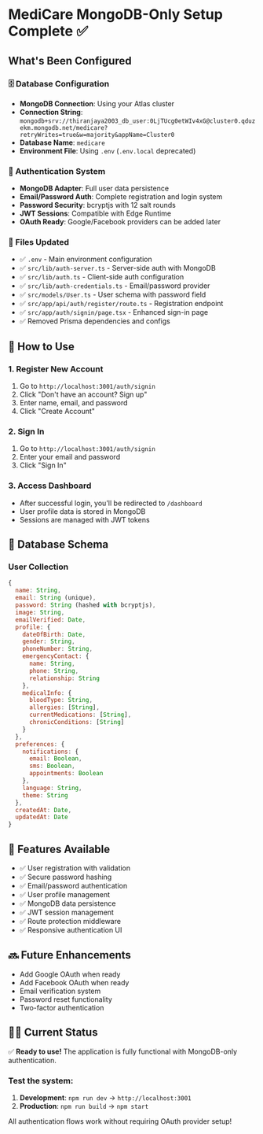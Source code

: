 # MediCare MongoDB-Only Setup Complete ✅

## What's Been Configured

### 🗄️ Database Configuration
- **MongoDB Connection**: Using your Atlas cluster
- **Connection String**: `mongodb+srv://thiranjaya2003_db_user:0LjTUcg0etWIv4xG@cluster0.qduzekm.mongodb.net/medicare?retryWrites=true&w=majority&appName=Cluster0`
- **Database Name**: `medicare`
- **Environment File**: Using `.env` (`.env.local` deprecated)

### 🔐 Authentication System
- **MongoDB Adapter**: Full user data persistence
- **Email/Password Auth**: Complete registration and login system
- **Password Security**: bcryptjs with 12 salt rounds
- **JWT Sessions**: Compatible with Edge Runtime
- **OAuth Ready**: Google/Facebook providers can be added later

### 📁 Files Updated
- ✅ `.env` - Main environment configuration
- ✅ `src/lib/auth-server.ts` - Server-side auth with MongoDB
- ✅ `src/lib/auth.ts` - Client-side auth configuration
- ✅ `src/lib/auth-credentials.ts` - Email/password provider
- ✅ `src/models/User.ts` - User schema with password field
- ✅ `src/app/api/auth/register/route.ts` - Registration endpoint
- ✅ `src/app/auth/signin/page.tsx` - Enhanced sign-in page
- ✅ Removed Prisma dependencies and configs

## 🚀 How to Use

### 1. Register New Account
1. Go to `http://localhost:3001/auth/signin`
2. Click "Don't have an account? Sign up"
3. Enter name, email, and password
4. Click "Create Account"

### 2. Sign In
1. Go to `http://localhost:3001/auth/signin`
2. Enter your email and password
3. Click "Sign In"

### 3. Access Dashboard
- After successful login, you'll be redirected to `/dashboard`
- User profile data is stored in MongoDB
- Sessions are managed with JWT tokens

## 🔧 Database Schema

### User Collection
```javascript
{
  name: String,
  email: String (unique),
  password: String (hashed with bcryptjs),
  image: String,
  emailVerified: Date,
  profile: {
    dateOfBirth: Date,
    gender: String,
    phoneNumber: String,
    emergencyContact: {
      name: String,
      phone: String,
      relationship: String
    },
    medicalInfo: {
      bloodType: String,
      allergies: [String],
      currentMedications: [String],
      chronicConditions: [String]
    }
  },
  preferences: {
    notifications: {
      email: Boolean,
      sms: Boolean,
      appointments: Boolean
    },
    language: String,
    theme: String
  },
  createdAt: Date,
  updatedAt: Date
}
```

## 🌟 Features Available
- ✅ User registration with validation
- ✅ Secure password hashing
- ✅ Email/password authentication
- ✅ User profile management
- ✅ MongoDB data persistence
- ✅ JWT session management
- ✅ Route protection middleware
- ✅ Responsive authentication UI

## 🔜 Future Enhancements
- Add Google OAuth when ready
- Add Facebook OAuth when ready
- Email verification system
- Password reset functionality
- Two-factor authentication

## 🏃‍♂️ Current Status
✅ **Ready to use!** The application is fully functional with MongoDB-only authentication.

### Test the system:
1. **Development**: `npm run dev` → `http://localhost:3001`
2. **Production**: `npm run build` → `npm start`

All authentication flows work without requiring OAuth provider setup!
